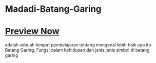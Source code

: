 # Madadi-Batang-Garing
# <a href="https://damaputraa.github.io/Madadi---Batang-Garing/" target="_blank">Preview Now</a>

adalah sebuah tempat pembelajaran tentang mengenal lebih baik apa itu Batang Garing, Fungsi dalam kehidupan dan jenis jenis simbol di batang garing
